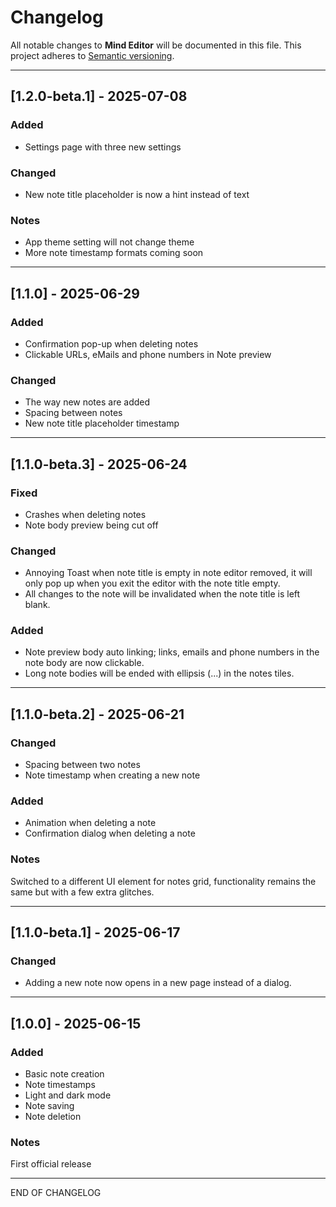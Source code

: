 # Changelog

All notable changes to **Mind Editor** will be documented in this file.
This project adheres to [Semantic versioning](https://semver.org/).

---

## [1.2.0-beta.1] - 2025-07-08

### Added

- Settings page with three new settings

### Changed

- New note title placeholder is now a hint instead of text

### Notes

- App theme setting will not change theme
- More note timestamp formats coming soon

---

## [1.1.0] - 2025-06-29

### Added

- Confirmation pop-up when deleting notes
- Clickable URLs, eMails and phone numbers in Note preview

### Changed

- The way new notes are added
- Spacing between notes
- New note title placeholder timestamp

---

## [1.1.0-beta.3] - 2025-06-24

### Fixed

- Crashes when deleting notes
- Note body preview being cut off

### Changed

- Annoying Toast when note title is empty in note editor removed,
  it will only pop up when you exit the editor with the note title empty.
- All changes to the note will be invalidated when the note title is left blank.

### Added

- Note preview body auto linking; links, emails and phone numbers in the note body are now
  clickable.
- Long note bodies will be ended with ellipsis (...) in the notes tiles.

---

## [1.1.0-beta.2] - 2025-06-21

### Changed

- Spacing between two notes
- Note timestamp when creating a new note

### Added

- Animation when deleting a note
- Confirmation dialog when deleting a note

### Notes

Switched to a different UI element for notes grid, functionality remains the same but with a few
extra glitches.

---

## [1.1.0-beta.1] - 2025-06-17

### Changed

- Adding a new note now opens in a new page instead of a dialog.

---

## [1.0.0] - 2025-06-15

### Added

- Basic note creation
- Note timestamps
- Light and dark mode
- Note saving
- Note deletion

### Notes

First official release

---

END OF CHANGELOG
